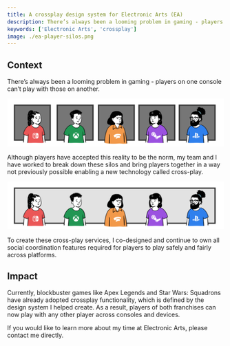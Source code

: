 ```yaml
---
title: A crossplay design system for Electronic Arts (EA)
description: There’s always been a looming problem in gaming - players on one platform can’t play with those one another. Over the years, the technology to make crossplay a reality has significantly matured.
keywords: ['Electronic Arts', 'crossplay']
image: ./ea-player-silos.png
---
```


<ProjectHeading title='A Cross-Play Future by Electronic Arts' abstract='Enabling millions of players to play with anyone, anywhere' borderBottom />

<ProjectSection>
  <ProjectInfo title='Timeline' abstract='Ongoing' />
  <ProjectInfo title='Company' abstract='Electronic Arts' />
  <ProjectInfo title='Role' abstract='Product designer' />
</ProjectSection>

## Context

There’s always been a looming problem in gaming - players on one console can’t play with those on another.

![Players on one console can’t play with those on another.](./ea-player-silos.png)

Although players have accepted this reality to be the norm, my team and I have worked to break down these silos and bring players together in a way not previously possible enabling a new technology called cross-play.

![With the cross-play services I co-designed, our players are able to play with any other player in the EA network.](./ea-players-with-crossplay.png)

To create these cross-play services, I co-designed and continue to own all social coordination features required for players to play safely and fairly across platforms.

## Impact

Currently, blockbuster games like Apex Legends and Star Wars: Squadrons have already adopted crossplay functionality, which is defined by the design system I helped create. As a result, players of both franchises can now play with any other player across consoles and devices.

If you would like to learn more about my time at Electronic Arts, please contact me directly.
